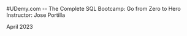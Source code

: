 #UDemy.com -- The Complete SQL Bootcamp: Go from Zero to Hero
Instructor: Jose Portilla

April 2023
